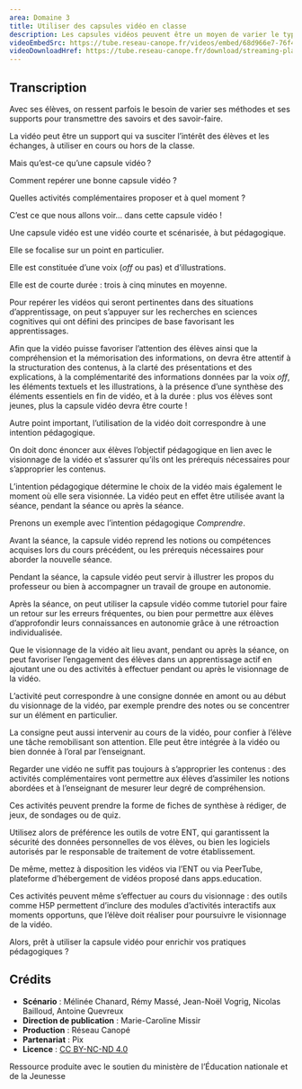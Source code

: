 ```yaml
---
area: Domaine 3
title: Utiliser des capsules vidéo en classe
description: Les capsules vidéos peuvent être un moyen de varier le type de ressources pédagogiques proposées à ses élèves. Comment s’en saisir et les utiliser en classe ?
videoEmbedSrc: https://tube.reseau-canope.fr/videos/embed/68d966e7-76f4-4ff2-8544-ab9a86c1b815
videoDownloadHref: https://tube.reseau-canope.fr/download/streaming-playlists/hls/videos/68d966e7-76f4-4ff2-8544-ab9a86c1b815-1080-fragmented.mp4
---
```


## Transcription

Avec ses élèves, on ressent parfois le besoin de varier ses méthodes et ses supports pour transmettre des savoirs et des savoir-faire.

La vidéo peut être un support qui va susciter l’intérêt des élèves et les échanges, à utiliser en cours ou hors de la classe.

Mais qu’est-ce qu’une capsule vidéo ?

Comment repérer une bonne capsule vidéo ?

Quelles activités complémentaires proposer et à quel moment ?

C’est ce que nous allons voir… dans cette capsule vidéo !

Une capsule vidéo est une vidéo courte et scénarisée, à but pédagogique.

Elle se focalise sur un point en particulier.

Elle est constituée d’une voix (_off_ ou pas) et d’illustrations.

Elle est de courte durée : trois à cinq minutes en moyenne.

Pour repérer les vidéos qui seront pertinentes dans des situations d’apprentissage, on peut s’appuyer sur les recherches en sciences cognitives qui ont défini des principes de base favorisant les apprentissages.

Afin que la vidéo puisse favoriser l’attention des élèves ainsi que la compréhension et la mémorisation des informations, on devra être attentif à la structuration des contenus, à la clarté des présentations et des explications, à la complémentarité des informations données par la voix _off_, les éléments textuels et les illustrations, à la présence d’une synthèse des éléments essentiels en fin de vidéo, et à la durée : plus vos élèves sont jeunes, plus la capsule vidéo devra être courte !

Autre point important, l’utilisation de la vidéo doit correspondre à une intention pédagogique.

On doit donc énoncer aux élèves l’objectif pédagogique en lien avec le visionnage de la vidéo et s’assurer qu’ils ont les prérequis nécessaires pour s’approprier les contenus.

L’intention pédagogique détermine le choix de la vidéo mais également le moment où elle sera visionnée. La vidéo peut en effet être utilisée avant la séance, pendant la séance ou après la séance.

Prenons un exemple avec l’intention pédagogique _Comprendre_.

Avant la séance, la capsule vidéo reprend les notions ou compétences acquises lors du cours précédent, ou les prérequis nécessaires pour aborder la nouvelle séance.

Pendant la séance, la capsule vidéo peut servir à illustrer les propos du professeur ou bien à accompagner un travail de groupe en autonomie.

Après la séance, on peut utiliser la capsule vidéo comme tutoriel pour faire un retour sur les erreurs fréquentes, ou bien pour permettre aux élèves d’approfondir leurs connaissances en autonomie grâce à une rétroaction individualisée.

Que le visionnage de la vidéo ait lieu avant, pendant ou après la séance, on peut favoriser l’engagement des élèves dans un apprentissage actif en ajoutant une ou des activités à effectuer pendant ou après le visionnage de la vidéo.

L’activité peut correspondre à une consigne donnée en amont ou au début du visionnage de la vidéo, par exemple prendre des notes ou se concentrer sur un élément en particulier.

La consigne peut aussi intervenir au cours de la vidéo, pour confier à l’élève une tâche remobilisant son attention. Elle peut être intégrée à la vidéo ou bien donnée à l’oral par l’enseignant.

Regarder une vidéo ne suffit pas toujours à s’approprier les contenus : des activités complémentaires vont permettre aux élèves d’assimiler les notions abordées et à l’enseignant de mesurer leur degré de compréhension.

Ces activités peuvent prendre la forme de fiches de synthèse à rédiger, de jeux, de sondages ou de quiz.

Utilisez alors de préférence les outils de votre ENT, qui garantissent la sécurité des données personnelles de vos élèves, ou bien les logiciels autorisés par le responsable de traitement de votre établissement.

De même, mettez à disposition les vidéos via l’ENT ou via PeerTube, plateforme d’hébergement de vidéos proposé dans apps.education.

Ces activités peuvent même s’effectuer au cours du visionnage : des outils comme H5P permettent d’inclure des modules d’activités interactifs aux moments opportuns, que l’élève doit réaliser pour poursuivre le visionnage de la vidéo.

Alors, prêt à utiliser la capsule vidéo pour enrichir vos pratiques pédagogiques ?


## Crédits

- **Scénario** : Mélinée Chanard, Rémy Massé, Jean-Noël Vogrig, Nicolas Bailloud, Antoine Quevreux
- **Direction de publication** : Marie-Caroline Missir
- **Production** : Réseau Canopé
- **Partenariat** : Pix
- **Licence** : [CC BY-NC-ND 4.0](https://creativecommons.org/licenses/by-nc-nd/4.0/deed.fr)

Ressource produite avec le soutien du ministère de l’Éducation nationale et de la Jeunesse
